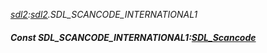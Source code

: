 _[sdl2](../../modules/sdl2/sdl2-module.md):[sdl2](../../modules/sdl2/sdl2-module.md).SDL\_SCANCODE\_INTERNATIONAL1_
##### Const SDL\_SCANCODE\_INTERNATIONAL1:[SDL_Scancode](../../modules/sdl2/sdl2-sdl_scancode.md)

